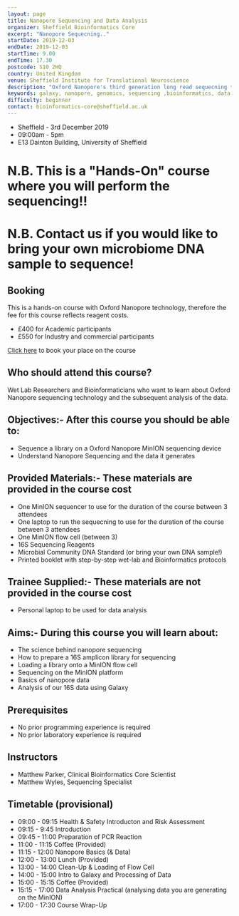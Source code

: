```yaml
---
layout: page
title: Nanopore Sequencing and Data Analysis
organizer: Sheffield Bioinformatics Core
excerpt: "Nanopore Sequecning.."
startDate: 2019-12-03
endDate: 2019-12-03
startTime: 9.00
endTime: 17.30
postcode: S10 2HQ
country: United Kingdom
venue: Sheffield Institute for Translational Neuroscience
description: "Oxford Nanopore's third generation long read sequecning technology promises to disrupt the field of sequencing. Capital costs are less than £1000, meaning any lab can get started sequencing their DNA or RNA of interest. This course will get you started in the world of Nanopore and equip you with basic data analysis skills."
keywords: galaxy, nanopore, genomics, sequencing ,bioinformatics, data analysis, data science
difficulty: beginner
contact: bioinformatics-core@sheffield.ac.uk
---
```


- Sheffield - 3rd December 2019
- 09:00am - 5pm
- E13 Dainton Building, University of Sheffield

# N.B. This is a "Hands-On" course where you will perform the sequencing!!

# N.B. Contact us if you would like to bring your own microbiome DNA sample to sequence!

## Booking



This is a hands-on course with Oxford Nanopore technology, therefore the fee for this course reflects reagent costs.

- £400 for Academic participants
- £550 for Industry and commercial participants

[Click here](https://onlineshop.shef.ac.uk/conferences-and-events/faculty-of-medicine-dentistry-and-health/neuroscience/nanopore-sequencing-and-analysis-19092019) to book your place on the course


## Who should attend this course?

Wet Lab Researchers and Bioinformaticians who want to learn about Oxford Nanopore sequencing technology and the subsequent analysis of the data. 

## Objectives:- After this course you should be able to:

- Sequence a library on a Oxford Nanopore MinION sequencing device 
- Understand Nanopore Sequencing and the data it generates
<!--- Analyse sequencing data in [Galaxy](https://usegalaxy.eu/)-->

## Provided Materials:- These materials are provided in the course cost

- One MinION sequencer to use for the duration of the course between 3 attendees
- One laptop to run the sequecning to use for the duration of the course between 3 attendees
- One MinION flow cell (between 3)
- 16S Sequencing Reagents
- Microbial Community DNA Standard (or bring your own DNA sample!)
- Printed booklet with step-by-step wet-lab and Bioinformatics protocols

## Trainee Supplied:- These materials are not provided in the course cost

- Personal laptop to be used for data analysis

## Aims:- During this course you will learn about:

- The science behind nanopore sequencing
- How to prepare a 16S amplicon library for sequencing
- Loading a library onto a MinION flow cell
- Sequencing on the MinION platform
- Basics of nanopore data
- Analysis of our 16S data using Galaxy



## Prerequisites

- No prior programming experience is required
- No prior laboratory experience is required
<!--- Please view this video before the course - (Introduction to Galaxy)-->

## Instructors

- Matthew Parker, Clinical Bioinformatics Core Scientist
- Matthew Wyles, Sequencing Specialist


## Timetable (provisional)

- 09:00 - 09:15 Health & Safety Introducton and Risk Assessment
- 09:15 - 9:45 Introduction
- 09:45 - 11:00 Preparation of PCR Reaction
- 11:00 - 11:15 Coffee (Provided)
- 11:15 - 12:00 Nanopore Basics (& Data)
- 12:00 - 13:00 Lunch (Provided)
- 13:00 - 14:00 Clean-Up & Loading of Flow Cell
- 14:00 - 15:00 Intro to Galaxy and Processing of Data
- 15:00 - 15:15 Coffee (Provided)
- 15:15 - 17:00 Data Analysis Practical (analysing data you are generating on the MinION)
- 17:00 - 17:30 Course Wrap-Up



